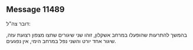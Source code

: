 ## Message 11489

דובר צה"ל:

בהמשך להתרעות שהופעלו במרחב אשקלון, זוהו שני שיגורים שחצו מצפון רצועת עזה, שיגור אחד יורט והשני נפל במרחב הימי, אין נפגעים.

